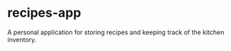 # recipes-app
A personal application for storing recipes and keeping track of the kitchen inventory. 
